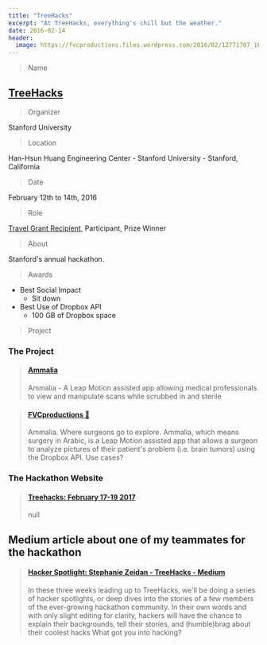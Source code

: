 ```yaml
---
title: "TreeHacks"
excerpt: "At TreeHacks, everything's chill but the weather."
date: 2016-02-14
header:
  image: https://fvcproductions.files.wordpress.com/2016/02/12771707_1076383859078958_1519560316826557331_o.jpg
---
```


> Name

## <a title="TreeHacks" href="https://treehacks.com/" target="_blank">TreeHacks</a>

> Organizer

Stanford University

> Location

Han-Hsun Huang Engineering Center - Stanford University - Stanford, California

> Date

February 12th to 14th, 2016

> Role

[Travel Grant Recipient](https://medium.com), Participant, Prize Winner

> About

Stanford's annual hackathon.

> Awards

- Best Social Impact
  - Sit down
- Best Use of Dropbox API
  - 100 GB of Dropbox space

> Project

### The Project

<blockquote class="embedly-card"><h4><a href="https://devpost.com/software/ammalia">Ammalia</a></h4><p>Ammalia - A Leap Motion assisted app allowing medical professionals to view and manipulate scans while scrubbed in and sterile</p></blockquote>

<blockquote class="embedly-card"><h4><a href="https://fvcproductions.com/portfolio/ammalia/">FVCproductions 🍓</a></h4><p>Ammalia. Where surgeons go to explore. Ammalia, which means surgery in Arabic, is a Leap Motion assisted app that allows a surgeon to analyze pictures of their patient's problem (i.e. brain tumors) using the Dropbox API. Use cases?</p></blockquote>

### The Hackathon Website

<blockquote class="embedly-card"><h4><a href="https://treehacks.com/">Treehacks: February 17-19 2017</a></h4><p>null</p></blockquote>

## Medium article about one of my teammates for the hackathon

<blockquote class="embedly-card"><h4><a href="https://medium.com/@hackwithtrees/hacker-spotlight-stephane-zeidan-52a4c90375e8">Hacker Spotlight: Stephanie Zeidan - TreeHacks - Medium</a></h4><p>In these three weeks leading up to TreeHacks, we'll be doing a series of hacker spotlights, or deep dives into the stories of a few members of the ever-growing hackathon community. In their own words and with only slight editing for clarity, hackers will have the chance to explain their backgrounds, tell their stories, and (humble)brag about their coolest hacks What got you into hacking?</p></blockquote>
